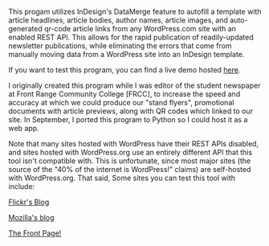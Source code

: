 This progam utilizes InDesign's DataMerge feature to autofill a template with article headlines, article bodies, author names, article images, and auto-generated qr-code article links from any WordPress.com site with an enabled REST API.
This allows for the rapid publication of readily-updated newsletter publications, while eliminating the errors that come from manually moving data from a WordPress site into an InDesign template.


If you want to test this program, you can find a live demo hosted [here](https://fp-flyer-generator.streamlit.app/).


I originally created this program while I was editor of the student newspaper at Front Range Community College [FRCC], to increase the speed and accuracy at which we could produce our "stand flyers", promotional documents with article previews, along with QR codes which linked to our site. In September, I ported this program to Python so I could host it as a web app.

Note that many sites hosted with WordPress have their REST APIs disabled, and sites hosted with WordPress.org use an entirely different API that this tool isn't compatible with. This is unfortunate, since most major sites (the source of the "40% of the internet is WordPress!" claims) are self-hosted with WordPress.org. That said, Some sites you can test this tool with include:

[Flickr's Blog](https://blog.flickr.net/en)

[Mozilla's blog](https://blog.mozilla.org)

[The Front Page!](https://thefrontpagefrcc.com)
